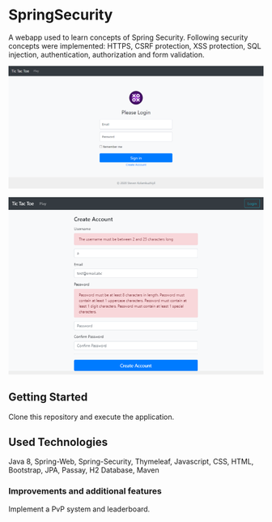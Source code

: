 # SpringSecurity

A webapp used to learn concepts of Spring Security. Following security concepts were implemented: HTTPS, CSRF protection, XSS protection, 
SQL injection, authentication, authorization and form validation.

![Application Screenshot - Login](./SpringSecurity_Screenshot1.png)

![Application Screenshot - Registration](./SpringSecurity_Screenshot2.png)

## Getting Started

Clone this repository and execute the application.

## Used Technologies

Java 8, Spring-Web, Spring-Security, Thymeleaf, Javascript, CSS, HTML, Bootstrap, JPA, Passay, H2 Database, Maven

### Improvements and additional features
Implement a PvP system and leaderboard.
